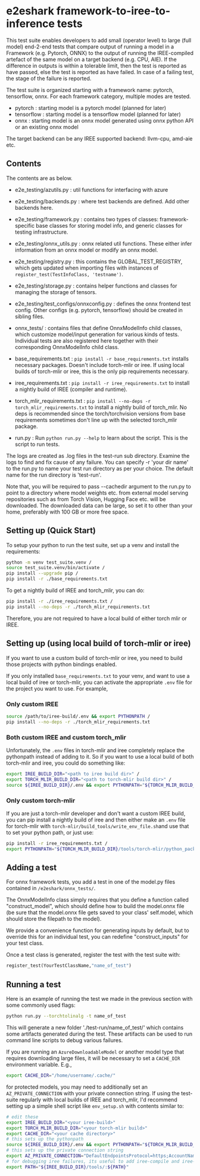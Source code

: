  # e2eshark framework-to-iree-to-inference tests

 This test suite enables developers to add small (operator level) to large (full model)
 end-2-end tests that compare output of running a model in a Framework 
 (e.g. Pytorch, ONNX) to the output of running the IREE-compiled artefact of 
 the same model on a target backend (e.g. CPU, AIE). If the difference in outputs
 is within a tolerable limit, then the test is reported as have passed, else the 
 test is reported as have failed. In case of a failing test, the stage of the 
 failure is reported. 

 The test suite is organized starting with a framework name: pytorch, tensorflow, onnx. 
 For each framework category, multiple modes are tested. 

 - pytorch : starting model is a pytorch model (planned for later)
 - tensorflow : starting model is a tensorflow model (planned for later)
 - onnx : starting model is an onnx model generated using onnx python API or an existing onnx model
 
 The target backend can be any IREE supported backend: llvm-cpu, amd-aie etc.

## Contents
 The contents are as below.
 - e2e_testing/azutils.py : util functions for interfacing with azure
 - e2e_testing/backends.py : where test backends are defined. Add other backends here.
 - e2e_testing/framework.py : contains two types of classes: framework-specific base classes for storing model info, and generic classes for testing infrastructure.
 - e2e_testing/onnx_utils.py : onnx related util functions. These either infer information from an onnx model or modify an onnx model.
 - e2e_testing/registry.py : this contains the GLOBAL_TEST_REGISTRY, which gets updated when importing files with instances of `register_test(TestInfoClass, 'testname')`.
 - e2e_testing/storage.py : contains helper functions and classes for managing the storage of tensors.
 - e2e_testing/test_configs/onnxconfig.py : defines the onnx frontend test config. Other configs (e.g. pytorch, tensorflow) should be created in sibling files.
 - onnx_tests/ : contains files that define OnnxModelInfo child classes, which customize model/input generation for various kinds of tests. Individual tests are also registered here together with their corresponding OnnxModelInfo child class.
 - base_requirements.txt : `pip install -r base_requirements.txt` installs necessary packages. Doesn't include torch-mlir or iree. If using local builds of torch-mlir or iree, this is the only pip requirements necessary. 
 - iree_requirements.txt : `pip install -r iree_requirements.txt` to install a nightly build of IREE (compiler and runtime).
 - torch_mlir_requirements.txt : `pip install --no-deps -r torch_mlir_requirements.txt` to install a nightly build of torch_mlir. No deps is recommended since the torch/torchvision versions from base requirements sometimes don't line up with the selected torch_mlir package. 

 - run.py : Run `python run.py --help` to learn about the script. This is the script to run tests.
 
 The logs are created as .log files in the test-run sub directory. Examine the logs to find and fix 
 cause of any failure. You can specify -r 'your dir name' to the run.py to name your test run directory 
 as per your choice. The default name for the run directory is 'test-run'.

 Note that, you will be required to pass --cachedir argument to the run.py to point to a directory where 
 model weights etc. from external model serving repositories such as from Torch Vision, Hugging Face etc.
 will be downloaded. The downloaded data can be large, so set it to other than your home, 
 preferably with 100 GB or more free space.

## Setting up (Quick Start)

To setup your python to run the test suite, set up a venv and install the requirements:

```bash
python -m venv test_suite.venv /
source test_suite.venv/bin/activate /
pip install --upgrade pip /
pip install -r ./base_requirements.txt
```

To get a nightly build of IREE and torch_mlir, you can do:

```bash
pip install -r ./iree_requirements.txt /
pip install --no-deps -r ./torch_mlir_requirements.txt
```

Therefore, you are not required to have a local build of either torch mlir or IREE.

## Setting up (using local build of torch-mlir or iree)

If you want to use a custom build of torch-mlir or iree, you need to build those projects with python bindings enabled. 

If you only installed `base_requirements.txt` to your venv, and want to use a local build of iree or torch-mlir, you can activate the appropriate `.env` file for the project you want to use. For example,

### Only custom IREE

```bash
source /path/to/iree-build/.env && export PYTHONPATH /
pip install --no-deps -r ./torch_mlir_requirements.txt
```

### Both custom IREE and custom torch_mlir

Unfortunately, the `.env` files in torch-mlir and iree completely replace the pythonpath instead of adding to it. So if you want to use a local build of both torch-mlir and iree, you could do something like:

```bash
export IREE_BUILD_DIR="<path to iree build dir>" /
export TORCH_MLIR_BUILD_DIR="<path to torch-mlir build dir>" /
source ${IREE_BUILD_DIR}/.env && export PYTHONPATH="${TORCH_MLIR_BUILD_DIR}/tools/torch-mlir/python_packages/torch_mlir/:${PYTHONPATH}"
```

### Only custom torch-mlir

If you are just a torch-mlir developer and don't want a custom IREE build, you can pip install a nightly build of iree and then either make an `.env` file for torch-mlir with `torch-mlir/build_tools/write_env_file.sh`and use that to set your python path, or just use:

```bash
pip install -r iree_requirements.txt /
export PYTHONPATH="${TORCH_MLIR_BUILD_DIR}/tools/torch-mlir/python_packages/torch_mlir/"
```

## Adding a test

For onnx framework tests, you add a test in one of the model.py files contained in `/e2eshark/onnx_tests/`.

The OnnxModelInfo class simply requires that you define a function called "construct_model", which should define how to build the model.onnx file (be sure that the model.onnx file gets saved to your class' self.model, which should store the filepath to the model). 

We provide a convenience function for generating inputs by default, but to override this for an individual test, you can redefine "construct_inputs" for your test class. 

Once a test class is generated, register the test with the test suite with:

```python
register_test(YourTestClassName,"name_of_test")
```

## Running a test

Here is an example of running the test we made in the previous section with some commonly used flags:

```bash
python run.py --torchtolinalg -t name_of_test
```

This will generate a new folder './test-run/name_of_test/' which contains some artifacts generated during the test. These artifacts can be used to run command line scripts to debug various failures. 

If you are running an `AzureDownloadableModel` or another model type that requires downloading large files, it will be necessary to set a `CACHE_DIR` environment variable. E.g., 

```bash
export CACHE_DIR="/home/username/.cache/"
```

for protected models, you may need to additionally set an `AZ_PRIVATE_CONNECTION` with your private connection string. If using the test-suite regularly with local builds of IREE and torch_mlir, I'd recommend setting up a simple shell script like `env_setup.sh` with contents similar to:

```bash
# edit these
export IREE_BUILD_DIR="<your iree-build>"
export TORCH_MLIR_BUILD_DIR="<your torch-mlir build>"
export CACHE_DIR="<your cache directory>"
# this sets up the pythonpath
source ${IREE_BUILD_DIR}/.env && export PYTHONPATH="${TORCH_MLIR_BUILD_DIR}/tools/torch-mlir/python_packages/torch_mlir/:${PYTHONPATH}"
# this sets up the private connection string
export AZ_PRIVATE_CONNECTION="DefaultEndpointsProtocol=https;AccountName=onnxprivatestorage;AccountKey=<jumble of characters>;EndpointSuffix=core.windows.net"
# for debugging iree failures, its useful to add iree-compile and iree-run-module to path
export PATH="${IREE_BUILD_DIR}/tools/:${PATH}"
```



